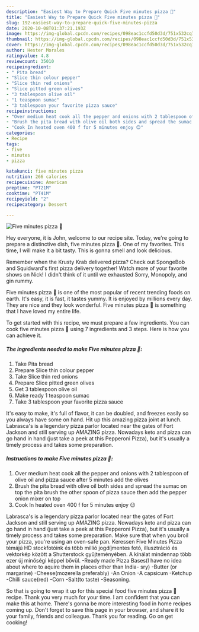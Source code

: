 ```yaml
---
description: "Easiest Way to Prepare Quick Five minutes pizza 🍕"
title: "Easiest Way to Prepare Quick Five minutes pizza 🍕"
slug: 192-easiest-way-to-prepare-quick-five-minutes-pizza
date: 2020-10-08T01:37:21.193Z
image: https://img-global.cpcdn.com/recipes/098eac1ccfd50d3d/751x532cq70/five-minutes-pizza-🍕-recipe-main-photo.jpg
thumbnail: https://img-global.cpcdn.com/recipes/098eac1ccfd50d3d/751x532cq70/five-minutes-pizza-🍕-recipe-main-photo.jpg
cover: https://img-global.cpcdn.com/recipes/098eac1ccfd50d3d/751x532cq70/five-minutes-pizza-🍕-recipe-main-photo.jpg
author: Hester Morales
ratingvalue: 4.8
reviewcount: 35010
recipeingredient:
- " Pita bread"
- "Slice thin colour pepper"
- "Slice thin red onions"
- "Slice pitted green olives"
- "3 tablespoon olive oil"
- "1 teaspoon sumac"
- "3 tablespoon your favorite pizza sauce"
recipeinstructions:
- "Over medium heat cook all the pepper and onions with 2 tablespoon of olive oil and pizza sauce after 5 minutes add the olives"
- "Brush the pita bread with olive oil both sides and spread the sumac on top the pita brush the other spoon of pizza sauce then add the pepper onion mixer on top"
- "Cook In heated oven 400 f for 5 minutes enjoy 😉"
categories:
- Recipe
tags:
- five
- minutes
- pizza

katakunci: five minutes pizza 
nutrition: 266 calories
recipecuisine: American
preptime: "PT21M"
cooktime: "PT41M"
recipeyield: "2"
recipecategory: Dessert

---
```



![Five minutes pizza 🍕](https://img-global.cpcdn.com/recipes/098eac1ccfd50d3d/751x532cq70/five-minutes-pizza-🍕-recipe-main-photo.jpg)

Hey everyone, it is John, welcome to our recipe site. Today, we're going to prepare a distinctive dish, five minutes pizza 🍕. One of my favorites. This time, I will make it a bit tasty. This is gonna smell and look delicious.

Remember when the Krusty Krab delivered pizza? Check out SpongeBob and Squidward&#39;s first pizza delivery together! Watch more of your favorite shows on Nick! I didn&#39;t think of it until we exhausted Sorry, Monopoly, and gin rummy.

Five minutes pizza 🍕 is one of the most popular of recent trending foods on earth. It's easy, it is fast, it tastes yummy. It is enjoyed by millions every day. They are nice and they look wonderful. Five minutes pizza 🍕 is something that I have loved my entire life.


To get started with this recipe, we must prepare a few ingredients. You can cook five minutes pizza 🍕 using 7 ingredients and 3 steps. Here is how you can achieve it.

<!--inarticleads1-->

##### The ingredients needed to make Five minutes pizza 🍕:

1. Take  Pita bread
1. Prepare Slice thin colour pepper
1. Take Slice thin red onions
1. Prepare Slice pitted green olives
1. Get 3 tablespoon olive oil
1. Make ready 1 teaspoon sumac
1. Take 3 tablespoon your favorite pizza sauce


It&#39;s easy to make, it&#39;s full of flavor, it can be doubled, and freezes easily so you always have some on hand. Hit up this amazing pizza joint at lunch. Labrasca&#39;s is a legendary pizza parlor located near the gates of Fort Jackson and still serving up AMAZING pizza. Nowadays keto and pizza can go hand in hand (just take a peek at this Pepperoni Pizza), but it&#39;s usually a timely process and takes some preparation. 

<!--inarticleads2-->

##### Instructions to make Five minutes pizza 🍕:

1. Over medium heat cook all the pepper and onions with 2 tablespoon of olive oil and pizza sauce after 5 minutes add the olives
1. Brush the pita bread with olive oil both sides and spread the sumac on top the pita brush the other spoon of pizza sauce then add the pepper onion mixer on top
1. Cook In heated oven 400 f for 5 minutes enjoy 😉


Labrasca&#39;s is a legendary pizza parlor located near the gates of Fort Jackson and still serving up AMAZING pizza. Nowadays keto and pizza can go hand in hand (just take a peek at this Pepperoni Pizza), but it&#39;s usually a timely process and takes some preparation. Make sure that when you broil your pizza, you&#39;re using an oven-safe pan. Keressen Five Minutes Pizza témájú HD stockfotóink és több millió jogdíjmentes fotó, illusztráció és vektorkép között a Shutterstock gyűjteményében. A kínálat mindennap több ezer új minőségi képpel bővül. -Ready made Pizza Bases(I have no idea about where to aquire them in places other than India- sry) -Butter (or margarine) -Cheese(mozerella preferably) -An Onion -A capsicum -Ketchup -Chilli sauce(red) -Corn -Salt(to taste) -Seasoning. 

So that is going to wrap it up for this special food five minutes pizza 🍕 recipe. Thank you very much for your time. I am confident that you can make this at home. There's gonna be more interesting food in home recipes coming up. Don't forget to save this page in your browser, and share it to your family, friends and colleague. Thank you for reading. Go on get cooking!
